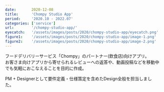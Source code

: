 ```yaml
---
date:       2020-12-08
title:      'Chompy Studio App'
period:     '2020.10 - 2022.07'
categories: ['service']
url:        '/chompy-studio-app/'
eyecatch:   '/assets/images/posts/2020/chompy-studio-app/eyecatch.png'
figure1:    '/assets/images/posts/2020/chompy-studio-app/image-1.png'
figure2:    '/assets/images/posts/2020/chompy-studio-app/image-2.png'
---
```


フードデリバリーサービス「Chompy」のパートナー(飲食店)向けアプリ。  
お客さま向けアプリから寄せられるレビューへの返答や、動画投稿などを移動中でも気軽におこなえることを目的に作成。

PM + Designerとして要件定義・仕様策定を含めたDesign全般を担当しました。

